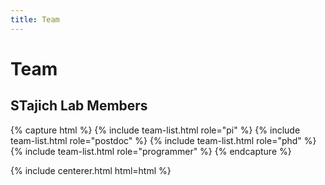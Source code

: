 ```yaml
---
title: Team
---
```


# <i class="fas fa-users"></i>Team

## STajich Lab Members

{% capture html %}
{% include team-list.html role="pi" %}
{% include team-list.html role="postdoc" %}
{% include team-list.html role="phd" %}
{% include team-list.html role="programmer" %}
{% endcapture %}

{% include centerer.html html=html %}

